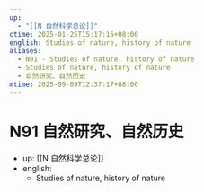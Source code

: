 ```yaml
---
up:
  - "[[N 自然科学总论]]"
ctime: 2025-01-25T15:17:16+08:00
english: Studies of nature, history of nature
aliases:
  - N91 - Studies of nature, history of nature
  - Studies of nature, history of nature
  - 自然研究、自然历史
mtime: 2025-09-09T12:37:17+08:00
---
```


# N91 自然研究、自然历史

- up: [[N 自然科学总论]]
- english:
	- Studies of nature, history of nature
